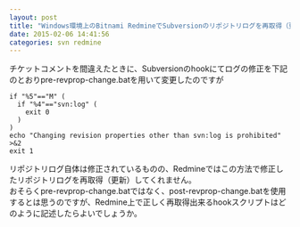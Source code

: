 ```yaml
---
layout: post
title: "Windows環境上のBitnami RedmineでSubversionのリポジトリログを再取得（更新）するには"
date: 2015-02-06 14:41:56
categories: svn redmine
---
```

<p>チケットコメントを間違えたときに、Subversionのhookにてログの修正を下記のとおりpre-revprop-change.batを用いて変更したのですが </p>

<pre><code>if "%5"=="M" (
  if "%4"=="svn:log" (
    exit 0
  )
)
echo "Changing revision properties other than svn:log is prohibited" >&2
exit 1</code></pre>

<p>リポジトリログ自体は修正されているものの、Redmineではこの方法で修正したリポジトリログを再取得（更新）してくれません。 <br>
おそらくpre-revprop-change.batではなく、post-revprop-change.batを使用するとは思うのですが、Redmine上で正しく再取得出来るhookスクリプトはどのように記述したらよいでしょうか。</p>
